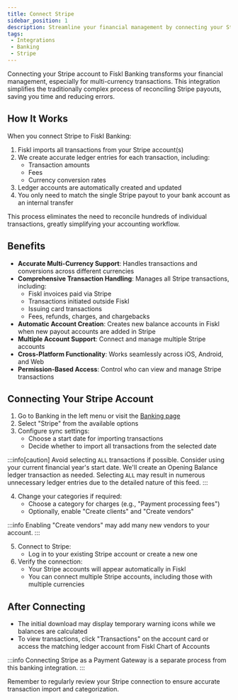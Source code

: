 ```yaml
---
title: Connect Stripe
sidebar_position: 1
description: Streamline your financial management by connecting your Stripe account to Fiskl
tags:
 - Integrations
 - Banking
 - Stripe
---
```


Connecting your Stripe account to Fiskl Banking transforms your financial management, especially for multi-currency transactions. This integration simplifies the traditionally complex process of reconciling Stripe payouts, saving you time and reducing errors.

## How It Works

When you connect Stripe to Fiskl Banking:

1. Fiskl imports all transactions from your Stripe account(s)
2. We create accurate ledger entries for each transaction, including:
   - Transaction amounts
   - Fees
   - Currency conversion rates
3. Ledger accounts are automatically created and updated
4. You only need to match the single Stripe payout to your bank account as an internal transfer

This process eliminates the need to reconcile hundreds of individual transactions, greatly simplifying your accounting workflow.

## Benefits

- **Accurate Multi-Currency Support**: Handles transactions and conversions across different currencies
- **Comprehensive Transaction Handling**: Manages all Stripe transactions, including:
  - Fiskl invoices paid via Stripe
  - Transactions initiated outside Fiskl
  - Issuing card transactions
  - Fees, refunds, charges, and chargebacks
- **Automatic Account Creation**: Creates new balance accounts in Fiskl when new payout accounts are added in Stripe
- **Multiple Account Support**: Connect and manage multiple Stripe accounts
- **Cross-Platform Functionality**: Works seamlessly across iOS, Android, and Web
- **Permission-Based Access**: Control who can view and manage Stripe transactions

## Connecting Your Stripe Account

1. Go to Banking in the left menu or visit the [Banking page](https://my.fiskl.com/banking)
2. Select "Stripe" from the available options
3. Configure sync settings:
   - Choose a start date for importing transactions
   - Decide whether to import all transactions from the selected date

:::info[caution]
Avoid selecting `ALL` transactions if possible. Consider using your current financial year's start date. We'll create an Opening Balance ledger transaction as needed. Selecting `ALL` may result in numerous unnecessary ledger entries due to the detailed nature of this feed.
:::

4. Change your categories if required:
   - Choose a category for charges (e.g., "Payment processing fees")
   - Optionally, enable "Create clients" and "Create vendors"

:::info
Enabling "Create vendors" may add many new vendors to your account.
:::

5. Connect to Stripe:
   - Log in to your existing Stripe account or create a new one
6. Verify the connection:
   - Your Stripe accounts will appear automatically in Fiskl
   - You can connect multiple Stripe accounts, including those with multiple currencies

## After Connecting

- The initial download may display temporary warning icons while we balances are calculated
- To view transactions, click "Transactions" on the account card or access the matching ledger account from Fiskl Chart of Accounts

:::info
Connecting Stripe as a Payment Gateway is a separate process from this banking integration.
:::

Remember to regularly review your Stripe connection to ensure accurate transaction import and categorization.